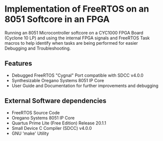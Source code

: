 
# Implementation of FreeRTOS on an 8051 Softcore in an FPGA
Running an 8051 Microcontroller softcore on a CYC1000 FPGA Board (Cyclone 10 LP) and using the internal FPGA signals and FreeRTOS Task macros to help identify when tasks are being performed for easier Debugging and Troubleshooting.

## Features

- Debugged FreeRTOS "Cygnal" Port compatible with SDCC v4.0.0
- Synthesizable Oregano Systems 8051 IP Core
- User Guide and Documentation for further improvements and debugging


## External Software dependencies
- FreeRTOS Source Code
- Oregano Systems 8051 IP Core
- Quartus Prime Lite (Free Edition) Release 20.1.1
- Small Device C Compiler (SDCC) v4.0.0
- GNU 'make' Utility 
